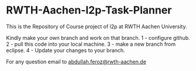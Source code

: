 RWTH-Aachen-l2p-Task-Planner
============================

This is the Repository of Course project of l2p at RWTH Aachen University.

Kindly make your own branch and work on that branch.
1 - configure github.
2 - pull this code into your local machine. 
3 - make a new branch from eclipse.
4 - Update your changes to your branch.

For any question email to abdullah.feroz@rwth-aachen.de
